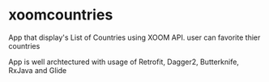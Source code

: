 # xoomcountries



App that display's List of Countries using XOOM API. user can favorite thier countries 

App is well archtectured with usage of Retrofit, Dagger2, Butterknife, RxJava and Glide
